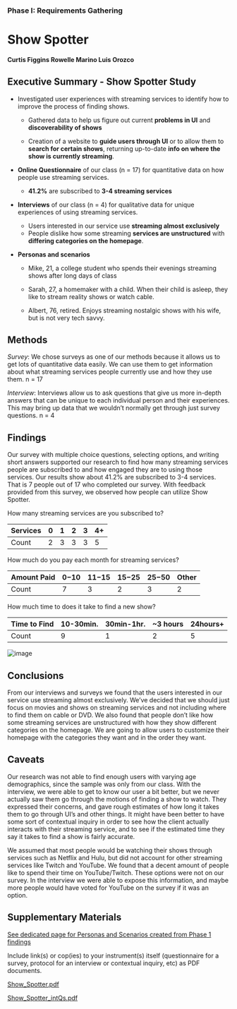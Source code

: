 ### Phase I: Requirements Gathering

# Show Spotter

#### Curtis Figgins   Rowelle Marino   Luis Orozco


## Executive Summary - Show Spotter Study


* Investigated user experiences with streaming services to identify how to improve the process of finding shows.

    * Gathered data to help us figure out current **problems in UI** and **discoverability of shows**

    * Creation of a website to **guide users through UI** or to allow them to **search for certain shows**, returning up-to-date **info on where the show is currently streaming**.

* **Online Questionnaire** of our class (n = 17) for quantitative data on how people use streaming services.
    * **41.2%** are subscribed to **3-4 streaming services**


* **Interviews** of our class (n = 4) for qualitative data for unique experiences of using streaming services.
    * Users interested in our service use **streaming almost exclusively**
    * People dislike how some streaming **services are unstructured** with **differing categories on the homepage**. 


* **Personas and scenarios**

    * Mike, 21, a college student who spends their evenings streaming shows after long days of class

    * Sarah, 27, a homemaker with a child. When their child is asleep, they like to stream reality shows or watch cable.

    * Albert, 76, retired. Enjoys streaming nostalgic shows with his wife, but is not very tech savvy.



## Methods

_Survey_: We chose surveys as one of our methods because it allows us to get lots of quantitative data easily. We can use them to get information about what streaming services people currently use and how they use them.
n = 17

_Interview_: Interviews allow us to ask questions that give us more in-depth answers that can be unique to each individual person and their experiences. This may bring up data that we wouldn’t normally get through just survey questions. 
n = 4



## Findings
Our survey with multiple choice questions, selecting options, and writing short answers supported our research to find how many streaming services people are subscribed to and how engaged they are to using those services. Our results show about 41.2% are subscribed to 3-4 services. That is 7 people out of 17 who completed our survey. With feedback provided from this survey, we observed how people can utilize Show Spotter. 

How many streaming services are you subscribed to?

| Services      | 0 | 1 | 2 | 3 | 4+ |
| ----------- | ----------- | ----------- | ----------- | ----------- | ----------- |
| Count      | 2       |3      | 3       |   3   | 5       |

How much do you pay each month for streaming services?

| Amount Paid     | $0-$10 | $11-$15      | $15-$25 | $25-$50      | Other |
| ----------- | ----------- | ----------- | ----------- | ----------- | ----------- |
| Count   | 7      |3      | 2       |3      | 2       |


How much time to does it take to find a new show?

| Time to Find      | 10-30min. | 30min-1hr.      | ~3 hours | 24hours+      |
| ----------- | ----------- | ----------- | ----------- | ----------- |
| Count | 9      |1      | 2       |5      |


![image](https://user-images.githubusercontent.com/60239910/110847778-2ee38280-8262-11eb-9c27-710c3c54236b.png)


## Conclusions

From our interviews and surveys we found that the users interested in our service use streaming almost exclusively. We’ve decided that we should just focus on movies and shows on streaming services and not including where to find them on cable or DVD. We also found that people don’t like how some streaming services are unstructured with how they show different categories on the homepage. We are going to allow users to customize their homepage with the categories they want and in the order they want. 


## Caveats

Our research was not able to find enough users with varying age demographics, since the sample was only from our class. With the interview, we were able to get to know our user a bit better, but we never actually saw them go through the motions of finding a show to watch. They expressed their concerns, and gave rough estimates of how long it takes them to go through UI’s and other things. It might have been better to have some sort of contextual inquiry in order to see how the client actually interacts with their streaming service, and to see if the estimated time they say it takes to find a show is fairly accurate. 

We assumed that most people would be watching their shows through services such as Netflix and Hulu, but did not account for other streaming services like Twitch and YouTube. We found that a decent amount of people like to spend their time on YouTube/Twitch. These options were not on our survey. In the interview we were able to expose this information, and maybe more people would have voted for YouTube on the survey if it was an option.


## Supplementary Materials

[See dedicated page for Personas and Scenarios created from Phase 1 findings](../personas-scenarios.md)


Include link(s) or cop(ies) to your instrument(s) itself (questionnaire for a survey, protocol for an interview or contextual inquiry, etc) as PDF documents.

[Show_Spotter.pdf](https://github.com/UsabilityEngineering/ShowSpotter/files/6125499/Show_Spotter.pdf)

[Show_Spotter_intQs.pdf](https://github.com/UsabilityEngineering/ShowSpotter/files/6125519/Show_Spotter_intQs.pdf)
